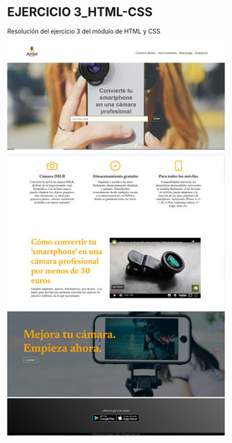 # EJERCICIO 3_HTML-CSS
Resolución del ejercicio 3 del módulo de HTML y CSS

![](img/Captura1.JPG)
![](img/Captura2.JPG)
![](img/Captura3.JPG)
![](img/Captura4.JPG)
![](img/Captura5.JPG)

